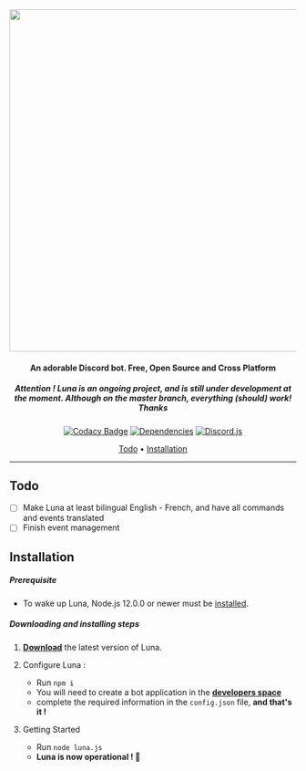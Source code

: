<div align="center">

<img src="https://cdn.glitch.com/cc3ac29e-f4ce-4208-9e45-eadb26258397%2FFinalTest.png?v=1582118840141" width="600px">

#### An adorable Discord bot. Free, Open Source and Cross Platform

##### Attention ! Luna is an ongoing project, and is still under development at the moment. Although on the master branch, everything (should) work! Thanks

[![Codacy Badge](https://img.shields.io/codacy/grade/1770b308454b4ea5915d6b9fe1c631f3?color=2714E0&style=flat-square)](https://www.codacy.com/manual/Asgarrrrr/Luna?utm_source=github.com&utm_medium=referral&utm_content=Asgarrrrr/Luna&utm_campaign=Badge_Grade)
[![Dependencies](https://img.shields.io/david/Asgarrrrr/Luna?color=4F36EC&style=flat-square)](https://david-dm.org/Asgarrrrr/Luna)
[![Discord.js](https://img.shields.io/badge/Discord.js-V.12-7354F6?style=flat-square)](https://www.npmjs.com/package/discord.js)

[Todo](#Todo) • [Installation](#Todo)

* * *

</div>

## Todo

-   [ ] Make Luna at least bilingual English - French, and have all commands and events translated
-   [ ] Finish event management

## Installation

##### Prerequisite

-   To wake up Luna, Node.js 12.0.0 or newer must be [installed](https://nodejs.org/en/download/).

##### Downloading and installing steps

1.  **[Download](https://github.com/Asgarrrrr/Luna/archive/master.zip)** the latest version of Luna.

2.  Configure Luna :
    -   Run `npm i`
    -   You will need to create a bot application in the **[developers space](https://discordapp.com/developers/applications/me)**
    -   complete the required information in the `config.json` file, **and that's it !**

3.  Getting Started
    -   Run `node luna.js`
    -   **Luna is now operational ! 🎉**